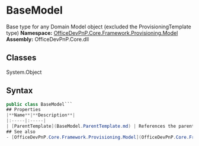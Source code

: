 # BaseModel
Base type for any Domain Model object (excluded the ProvisioningTemplate type)
**Namespace:** [OfficeDevPnP.Core.Framework.Provisioning.Model](OfficeDevPnP.Core.Framework.Provisioning.Model.md)
**Assembly:** OfficeDevPnP.Core.dll
## Classes
System.Object
## Syntax
```C#
public class BaseModel```
## Properties
|**Name**|**Description**|
|:-----|:-----|
| [ParentTemplate](BaseModel.ParentTemplate.md) | References the parent ProvisioningTemplate for the current provisioning artifact
## See also
- [OfficeDevPnP.Core.Framework.Provisioning.Model](OfficeDevPnP.Core.Framework.Provisioning.Model.md)
